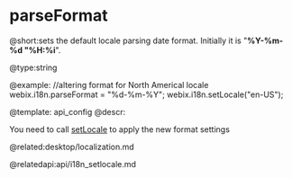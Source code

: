 parseFormat
=============


@short:sets the default locale parsing date format. Initially it is "**%Y-%m-%d "%H:%i**". 
	

@type:string

@example:
//altering format for North Americal locale
webix.i18n.parseFormat = "%d-%m-%Y";
webix.i18n.setLocale("en-US");

@template:	api_config
@descr:

You need to call <a href="api/i18n_setlocale.md">setLocale</a> to apply the new format settings

@related:desktop/localization.md

@relatedapi:api/i18n_setlocale.md